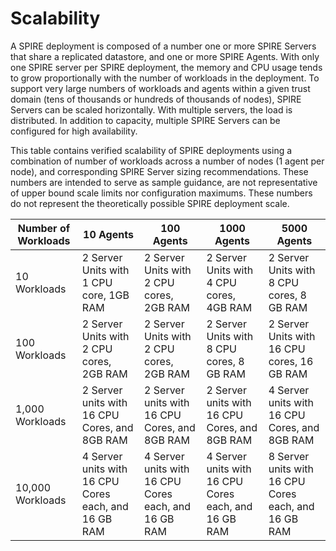 

# Scalability

A SPIRE deployment is composed of a number one or more SPIRE Servers that share a replicated datastore, and one or more SPIRE Agents. With only one SPIRE server per SPIRE deployment, the memory and CPU usage tends to grow proportionally with the number of workloads in the deployment. To support very large numbers of workloads and agents within a given trust domain (tens of thousands or hundreds of thousands of nodes), SPIRE Servers can be scaled horizontally. With multiple servers, the load is distributed. In addition to capacity, multiple SPIRE Servers can be configured for high availability.

This table contains verified scalability of SPIRE deployments using a combination of number of workloads across a number of nodes (1 agent per node), and corresponding SPIRE Server sizing recommendations. These numbers are intended to serve as sample guidance, are not representative of upper bound scale limits nor configuration maximums. These numbers do not represent the theoretically possible SPIRE deployment scale.


| ﻿Number of Workloads | 10 Agents                                             | 100 Agents                                            | 1000 Agents                                          | 5000 Agents                                           |
|---------------------|------------------------------------------------------|------------------------------------------------------|------------------------------------------------------|------------------------------------------------------|
| 10 Workloads        | 2 Server Units with 1 CPU core, 1GB RAM              | 2 Server Units with 2 CPU cores, 2GB RAM             | 2 Server Units with 4 CPU cores, 4GB RAM             | 2 Server Units with 8 CPU cores, 8 GB RAM            |
| 100 Workloads       | 2 Server Units with 2 CPU cores, 2GB RAM             | 2 Server Units with 2 CPU cores, 2GB RAM             | 2 Server Units with 8 CPU cores, 8 GB RAM            | 2 Server Units with 16 CPU cores, 16 GB RAM          |
| 1,000 Workloads     | 2 Server units with 16 CPU Cores, and 8GB RAM        | 2 Server units with 16 CPU Cores, and 8GB RAM        | 2 Server units with 16 CPU Cores, and 8GB RAM        | 4 Server units with 16 CPU Cores, and 8GB RAM        |
| 10,000 Workloads    | 4 Server units with 16 CPU Cores each, and 16 GB RAM | 4 Server units with 16 CPU Cores each, and 16 GB RAM | 4 Server units with 16 CPU Cores each, and 16 GB RAM | 8 Server units with 16 CPU Cores each, and 16 GB RAM |

